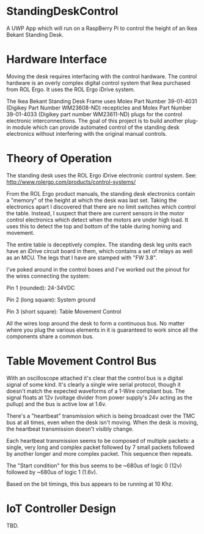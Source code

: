 # StandingDeskControl
A UWP App which will run on a RaspBerry Pi to control the height of an Ikea Bekant Standing Desk.

# Hardware Interface
Moving the desk requires interfacing with the control hardware. The control hardware is an overly complex digital control system that Ikea purchased from ROL Ergo. It uses the ROL Ergo iDrive system.

The Ikea Bekant Standing Desk Frame uses Molex Part Number 39-01-4031 (Digikey Part Number WM23608-ND) recepticles and Molex Part Number 39-01-4033 (Digikey part number WM23611-ND) plugs for the control electronic interconnections. The goal of this project is to build another plug-in module which can provide automated control of the standing desk electronics without interfering with the original manual controls.

# Theory of Operation
The standing desk uses the ROL Ergo iDrive electronic control system. See: http://www.rolergo.com/products/control-systems/

From the ROL Ergo product manuals, the standing desk electronics contain a "memory" of the height at which the desk was last set. Taking the electronics apart I discovered that there are no limit switches which control the table. Instead, I suspect that there are current sensors in the motor control electronics which detect when the motors are under high load. It uses this to detect the top and bottom of the table during homing and movement.

The entire table is deceptively complex. The standing desk leg units each have an iDrive circuit board in them, which contains a set of relays as well as an MCU. The legs that I have are stamped with "FW 3.8".

I've poked around in the control boxes and I've worked out the pinout for the wires connecting the system:

Pin 1 (rounded): 24-34VDC

Pin 2 (long square): System ground

Pin 3 (short square): Table Movement Control

All the wires loop around the desk to form a continuous bus. No matter where you plug the various elements in it is guaranteed to work since all the components share a common bus.

# Table Movement Control Bus
With an oscilloscope attached it's clear that the control bus is a digital signal of some kind. It's clearly a single wire serial protocol, though it doesn't match the expected waveforms of a 1-Wire compliant bus. The signal floats at 12v (voltage divider from power supply's 24v acting as the pullup) and the bus is active low at 1.6v.

There's a "heartbeat" transmission which is being broadcast over the TMC bus at all times, even when the desk isn't moving. When the desk is moving, the heartbeat transmission doesn't visibly change.

Each heartbeat transmission seems to be composed of multiple packets: a single, very long and complex packet followed by 7 small packets followed by another longer and more complex packet. This sequence then repeats.

The "Start condition" for this bus seems to be ~680us of logic 0 (12v) followed by ~680us of logic 1 (1.6v).

Based on the bit timings, this bus appears to be running at 10 Khz.

# IoT Controller Design

TBD.
